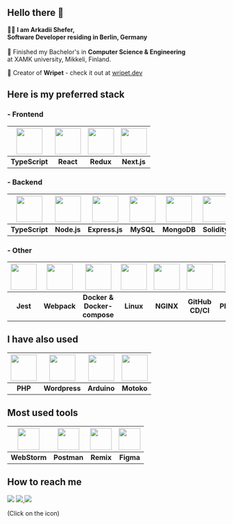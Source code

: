 ##  Hello there 👋
👨‍💻 <b>I am Arkadii Shefer, </b></br> <b>Software Developer residing in Berlin, Germany</b> <br><br>
🏫 Finished my Bachelor's in <b>Computer Science & Engineering</b></br> at XAMK university, Mikkeli, Finland. 

🚀 Creator of <b>Wripet</b> - check it out at [wripet.dev](https://wripet.dev/)
</br>

## Here is my preferred stack

### - Frontend

| <img height="60" src="https://user-images.githubusercontent.com/25181517/183890598-19a0ac2d-e88a-4005-a8df-1ee36782fde1.png"> | <img height="60" src="https://user-images.githubusercontent.com/25181517/183897015-94a058a6-b86e-4e42-a37f-bf92061753e5.png"> | <img height="60" src="https://user-images.githubusercontent.com/25181517/187896150-cc1dcb12-d490-445c-8e4d-1275cd2388d6.png"> | <img height="60" src="https://github.com/marwin1991/profile-technology-icons/assets/136815194/5f8c622c-c217-4649-b0a9-7e0ee24bd704"> |
|:---:|:---:| :---: | :---: |
 | **TypeScript** | **React** | **Redux** | **Next.js** |

### - Backend

| <img height="60" src="https://user-images.githubusercontent.com/25181517/183890598-19a0ac2d-e88a-4005-a8df-1ee36782fde1.png"> | <img height="60" src="https://user-images.githubusercontent.com/25181517/183568594-85e280a7-0d7e-4d1a-9028-c8c2209e073c.png"> | <img height="60" src="https://user-images.githubusercontent.com/25181517/183859966-a3462d8d-1bc7-4880-b353-e2cbed900ed6.png"> | <img height="60" src="https://user-images.githubusercontent.com/25181517/183896128-ec99105a-ec1a-4d85-b08b-1aa1620b2046.png"> | <img height="60" src="https://user-images.githubusercontent.com/25181517/182884177-d48a8579-2cd0-447a-b9a6-ffc7cb02560e.png"> |  <img height="60" src="https://github.com/sssshefer/sssshefer/assets/63253440/2bbb5012-6bdc-47d0-b02f-046ca3d6a173">|
|:---:|:---:|:---:|:---:|:---:|:---:|
 | **TypeScript**| **Node.js** | **Express.js** | **MySQL** | **MongoDB** | **Solidity** |

### - Other

| <img height="60" src="https://user-images.githubusercontent.com/25181517/187955005-f4ca6f1a-e727-497b-b81b-93fb9726268e.png"> | <img height="60" src="https://user-images.githubusercontent.com/25181517/187955008-981340e6-b4cc-441b-80cf-7a5e94d29e7e.png"> | <img height="60" src="https://user-images.githubusercontent.com/25181517/117207330-263ba280-adf4-11eb-9b97-0ac5b40bc3be.png"> | <img height="60" src="https://github.com/marwin1991/profile-technology-icons/assets/76662862/2481dc48-be6b-4ebb-9e8c-3b957efe69fa"> | <img height="60" src="https://user-images.githubusercontent.com/25181517/183345125-9a7cd2e6-6ad6-436f-8490-44c903bef84c.png"> | <img height="60" src="https://user-images.githubusercontent.com/25181517/183868728-b2e11072-00a5-47e2-8a4e-4ebbb2b8c554.png"> | <img height="60" src="https://github.com/marwin1991/profile-technology-icons/assets/25181517/37cb517e-d059-4cc0-8124-1a72b663167c"> |
|:---:|:---:|:---:|:---:|:---:|:---:|:---:|
| **Jest** | **Webpack** | **Docker & <br/> Docker-compose** | **Linux** | **NGINX** | **GitHub CD/CI** | **Playwright** |


## I have also used

| <img height="60" src="https://github.com/marwin1991/profile-technology-icons/assets/76662862/dbbc299a-8356-45e4-9d2e-a6c21b4569cf"> | <img height="60" src="https://user-images.githubusercontent.com/25181517/192158957-b1256181-356c-46a3-beb9-487af08a6266.png"> | <img height="60" src="https://github.com/marwin1991/profile-technology-icons/assets/136815194/a57a85ba-e2dd-4036-85b6-7e1532391627"> |<img height="60" src="https://repository-images.githubusercontent.com/218583345/a93f3b00-fcf2-11ea-9d6c-0cff33b7564d"> |
|:---:|:---:|:---:|:---:|
| **PHP** | **Wordpress** | **Arduino** | **Motoko**|




## Most used tools

| <img height="50" src="https://user-images.githubusercontent.com/25181517/192108893-b1eed3c7-b2c4-4e1c-9e9f-c7e83637b33d.png"> |  <img height="50" src="https://user-images.githubusercontent.com/25181517/192109061-e138ca71-337c-4019-8d42-4792fdaa7128.png"> | <img height="50" src="https://github.com/sssshefer/sssshefer/assets/63253440/0b9bb0e8-cdc3-4148-b2ef-d2b47409a2aa"> | <img height="50" src="https://user-images.githubusercontent.com/25181517/189715289-df3ee512-6eca-463f-a0f4-c10d94a06b2f.png"> |
|:---:|:---:|:---:|:---:|
| **WebStorm** | **Postman** | **Remix** | **Figma** |



<!-- ## I’m currently learning:

| <img height="50" src="https://user-images.githubusercontent.com/25181517/182884894-d3fa6ee0-f2b4-4960-9961-64740f533f2a.png"> |
|:---:|
| **Reddis** | -->


## How to reach me
<a href="mailto: arkadiy.shefer@gmail.com " target=”_blank”><img src="https://img.shields.io/badge/Gmail-7B68EE?style=for-the-badge&logo=Gmail&logoColor=fff"/></a> 
<a href="https://www.linkedin.com/in/arkadii-shefer-643434262/ " target=”_blank”><img src="https://img.shields.io/badge/LinkedIn-7B68EE?style=for-the-badge&logo=linkedin&logoColor=fff"/>  </a>
<a href="https://t.me/sheefeer" target=”_blank”><img src="https://img.shields.io/badge/Telegram-7B68EE?style=for-the-badge&logo=Telegram&logoColor=fff"/></a></br>

(Click on the icon)
